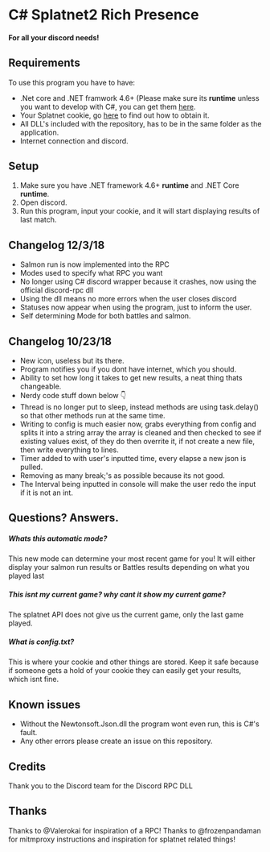 # C# Splatnet2 Rich Presence
#### For all your discord needs!

## Requirements
To use this program you have to have:
- .Net core and .NET framwork 4.6+ (Please make sure its **runtime** unless you want to develop with C#, you can get them [here](https://www.microsoft.com/net/download).
- Your Splatnet cookie, go [here](https://github.com/frozenpandaman/splatnet2statink/wiki/mitmproxy-instructions) to find out how to obtain it.
- All DLL's included with the repository, has to be in the same folder as the application.
- Internet connection and discord.

## Setup
1. Make sure you have .NET framework 4.6+ **runtime** and .NET Core **runtime**.
2. Open discord.
3. Run this program, input your cookie, and it will start displaying results of last match.

## Changelog 12/3/18
- Salmon run is now implemented into the RPC
- Modes used to specify what RPC you want
- No longer using C# discord wrapper because it crashes, now using the official discord-rpc dll
- Using the dll means no more errors when the user closes discord
- Statuses now appear when using the program, just to inform the user.
- Self determining Mode for both battles and salmon.

## Changelog 10/23/18
- New icon, useless but its there.
- Program notifies you if you dont have internet, which you should.
- Ability to set how long it takes to get new results, a neat thing thats changeable.
- Nerdy code stuff down below :point_down:
- Thread is no longer put to sleep, instead methods are using task.delay() so that other methods run at the same time.
- Writing to config is much easier now, grabs everything from config and splits it into a string array the array is cleaned and then checked to see if existing values exist, of they do then overrite it, if not create a new file, then write everything to lines.
- Timer added to with user's inputted time, every elapse a new json is pulled.
- Removing as many break;'s as possible because its not good.
- The Interval being inputted in console will make the user redo the input if it is not an int.

## Questions? Answers.

##### Whats this automatic mode?
This new mode can determine your most recent game for you! It will either display your salmon run results or Battles results depending on what you played last

##### This isnt my current game? why cant it show my current game?
The splatnet API does not give us the current game, only the last game played.

##### What is config.txt?
This is where your cookie and other things are stored. Keep it safe because if someone gets a hold of your cookie they can easily get your results, which isnt fine.

## Known issues
- Without the Newtonsoft.Json.dll the program wont even run, this is C#'s fault.
- Any other errors please create an issue on this repository.

## Credits
Thank you to the Discord team for the Discord RPC DLL

## Thanks
Thanks to @Valerokai for inspiration of a RPC!
Thanks to @frozenpandaman for mitmproxy instructions and inspiration for splatnet related things!